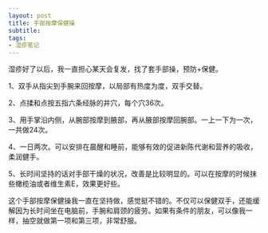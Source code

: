 ```yaml
---
layout: post
title: 手部按摩保健操 
subtitle: 
tags:
- 湿疹笔记
---
```


湿疹好了以后，我一直担心某天会复发，找了套手部操，预防+保健。

1、双手从指尖到手腕来回按摩，以局部有热度为度，双手交替。

2、点揉和点按五指六条经脉的井穴，每个穴36次。

3、用手掌沿内侧，从腕部按摩到腋部，再从腋部按摩回腕部。一上一下为一次，一共做24次。

4、一日两次。可以安排在晨醒和睡前，能够有效的促进新陈代谢和营养的吸收，柔润健手。

5、长时间坚持的话对手部干燥的状况，改善是比较明显的。可以在按摩的时候抹些橄榄油或者维生素E，效果更好些。

这个手部按摩保健操我一直在坚持做，感觉挺不错的。不仅可以保健双手，还能缓解因为长时间坐在电脑前，手腕和肩颈的疲劳。如果有条件的朋友，可以像我一样，抽空就做第一项和第三项，非常舒服。



